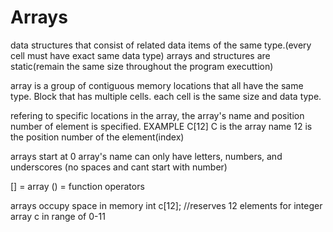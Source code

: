 # Arrays
data structures that consist of related data items of the same type.(every cell must have exact same data type)
arrays and structures are static(remain the same size throughout the program executtion)

array is a group of contiguous memory locations that all have the same type.
Block that has multiple cells. each cell is the same size and data type. 

refering to specific locations in the array, the array's name and position number of element is specified.
EXAMPLE C[12]       C is the array name 12 is the position number of the element(index)

arrays start at 0
array's name can only have letters, numbers, and underscores (no spaces and cant start with number)

[] = array
() = function operators

arrays occupy space in memory
int c[12];  //reserves 12 elements for integer array c in range of 0-11
